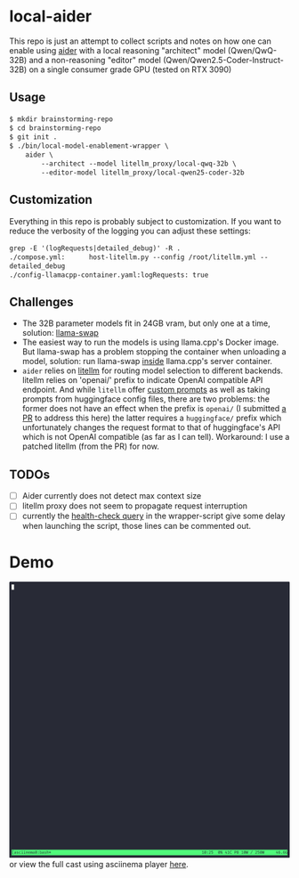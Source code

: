# local-aider
This repo is just an attempt to collect scripts and notes on how one
can enable using [aider](https://aider.chat) with a local reasoning "architect" model (Qwen/QwQ-32B)
and a non-reasoning "editor" model (Qwen/Qwen2.5-Coder-Instruct-32B)
on a single consumer grade GPU (tested on RTX 3090)


## Usage
```console
$ mkdir brainstorming-repo
$ cd brainstorming-repo
$ git init .
$ ./bin/local-model-enablement-wrapper \
    aider \
        --architect --model litellm_proxy/local-qwq-32b \
        --editor-model litellm_proxy/local-qwen25-coder-32b
```

## Customization
Everything in this repo is probably subject to customization. If you
want to reduce the verbosity of the logging you can adjust these
settings:
```console
grep -E '(logRequests|detailed_debug)' -R .
./compose.yml:      host-litellm.py --config /root/litellm.yml --detailed_debug
./config-llamacpp-container.yaml:logRequests: true
```

## Challenges
- The 32B parameter models fit in 24GB vram, but only one at a time,
  solution: [llama-swap](https://github.com/mostlygeek/llama-swap)
- The easiest way to run the models is using llama.cpp's Docker
  image. But llama-swap has a problem stopping the container when
  unloading a model, solution: run llama-swap [inside](env-llama-cpp-swap/Containerfile) llama.cpp's 
  server container.
- `aider` relies on [litellm](https://github.com/BerriAI/litellm) for routing model selection to different
  backends. litellm relies on 'openai/' prefix to indicate OpenAI
  compatible API endpoint. And while `litellm` offer [custom
  prompts](https://web.archive.org/web/20250214140648/https://docs.litellm.ai/docs/completion/prompt_formatting#format-prompt-yourself)
  as well as taking prompts from huggingface config files, there are
  two problems: the former does not have an effect when the prefix is
  `openai/` (I submitted [a
  PR](https://github.com/BerriAI/litellm/pull/9390) to address this
  here) the latter requires a `huggingface/` prefix which
  unfortunately changes the request format to that of huggingface's
  API which is not OpenAI compatible (as far as I can
  tell). Workaround: I use a patched litellm (from the PR) for now.
  

## TODOs
- [ ] Aider currently does not detect max context size
- [ ] litellm proxy does not seem to propagate request interruption
- [ ] currently the [health-check query](https://github.com/bjodah/local-aider/blob/2e5a510bb291aa0fcbbc473d14ed632210c6dde6/bin/local-model-enablement-wrapper#L44) in the wrapper-script give
      some delay when launching the script, those lines can be
      commented out.

# Demo
[![asciicast](demo.gif)](https://asciinema.org/a/Rm1PSQHtEEtEIyhKOsO2KbcYX)
or view the full cast using asciinema player
[here](https://asciinema.org/a/Rm1PSQHtEEtEIyhKOsO2KbcYX).

